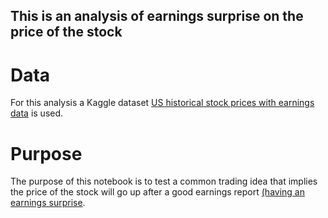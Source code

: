## This is an analysis of earnings surprise on the price of the stock
# Data 
For this analysis a Kaggle dataset [US historical stock prices with earnings data](https://www.kaggle.com/tsaustin/us-historical-stock-prices-with-earnings-data) is used.

# Purpose
The purpose of this notebook is to test a common trading idea that implies the price of the stock will go up after a good earnings report [(having an earnings surprise](https://www.investopedia.com/terms/e/earningssurprise.asp).
